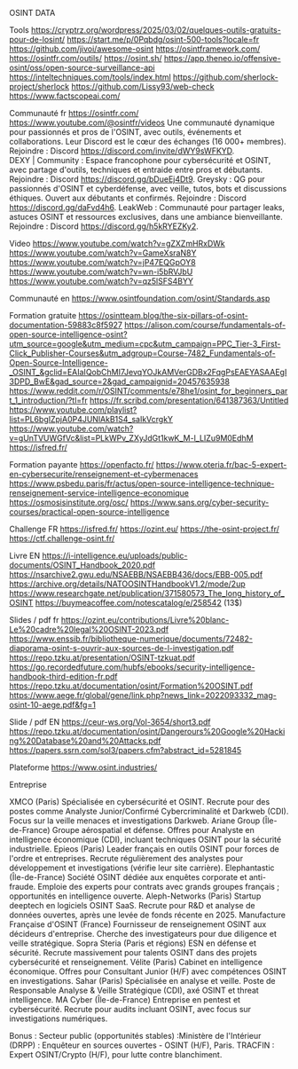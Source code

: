 OSINT DATA

Tools
https://cryptrz.org/wordpress/2025/03/02/quelques-outils-gratuits-pour-de-losint/
https://start.me/p/0Pqbdg/osint-500-tools?locale=fr
https://github.com/jivoi/awesome-osint
https://osintframework.com/
https://osintfr.com/outils/
https://osint.sh/
https://app.theneo.io/offensive-osint/oss/open-source-surveillance-api
https://inteltechniques.com/tools/index.html
https://github.com/sherlock-project/sherlock
https://github.com/Lissy93/web-check
https://www.factscopeai.com/

Communauté fr
https://osintfr.com/
https://www.youtube.com/@osintfr/videos
Une communauté dynamique pour passionnés et pros de l'OSINT, avec outils, événements et collaborations. Leur Discord est le cœur des échanges (16 000+ membres).  
Rejoindre : Discord https://discord.com/invite/dWY9sWFKYD.  
DEXY | Community : Espace francophone pour cybersécurité et OSINT, avec partage d'outils, techniques et entraide entre pros et débutants.
Rejoindre : Discord https://discord.gg/bDueEj4Dt9.
Greysky : QG pour passionnés d'OSINT et cyberdéfense, avec veille, tutos, bots et discussions éthiques. Ouvert aux débutants et confirmés.
Rejoindre : Discord https://discord.gg/daFvd4h6.
LeakWeb : Communauté pour partager leaks, astuces OSINT et ressources exclusives, dans une ambiance bienveillante.
Rejoindre : Discord https://discord.gg/h5kRYEZKy2.


Video 
https://www.youtube.com/watch?v=gZXZmHRxDWk
https://www.youtube.com/watch?v=GameXsraN8Y
https://www.youtube.com/watch?v=jP47EQGpOY8
https://www.youtube.com/watch?v=wn-i5bRVJbU
https://www.youtube.com/watch?v=qz5lSFS4BYY


Communauté en
https://www.osintfoundation.com/osint/Standards.asp

Formation gratuite
https://osintteam.blog/the-six-pillars-of-osint-documentation-59883c8f5927
https://alison.com/course/fundamentals-of-open-source-intelligence-osint?utm_source=google&utm_medium=cpc&utm_campaign=PPC_Tier-3_First-Click_Publisher-Courses&utm_adgroup=Course-7482_Fundamentals-of-Open-Source-Intelligence-_OSINT_&gclid=EAIaIQobChMI7JevqYOJkAMVerGDBx2FqgPsEAEYASAAEgI3DPD_BwE&gad_source=2&gad_campaignid=20457635938 
https://www.reddit.com/r/OSINT/comments/e78he1/osint_for_beginners_part_1_introduction/?tl=fr
https://fr.scribd.com/presentation/641387363/Untitled
https://www.youtube.com/playlist?list=PL6bgIZpjA0P4JUNlAkB1S4_saIkVcrgkY
https://www.youtube.com/watch?v=gUnTVUWGfVc&list=PLkWPv_ZXyJdGt1kwK_M-l_LIZu9M0EdhM
https://isfred.fr/

Formation payante
https://openfacto.fr/ 
https://www.oteria.fr/bac-5-expert-en-cybersecurite/renseignement-et-cybermenaces 
https://www.psbedu.paris/fr/actus/open-source-intelligence-technique-renseignement-service-intelligence-economique
https://osmosisinstitute.org/osc/
https://www.sans.org/cyber-security-courses/practical-open-source-intelligence

Challenge FR
https://isfred.fr/
https://ozint.eu/
https://the-osint-project.fr/
https://ctf.challenge-osint.fr/

Livre EN
https://i-intelligence.eu/uploads/public-documents/OSINT_Handbook_2020.pdf
https://nsarchive2.gwu.edu/NSAEBB/NSAEBB436/docs/EBB-005.pdf
https://archive.org/details/NATOOSINTHandbookV1.2/mode/2up
https://www.researchgate.net/publication/371580573_The_long_history_of_OSINT
https://buymeacoffee.com/notescatalog/e/258542 (13$)

Slides / pdf fr
https://ozint.eu/contributions/Livre%20blanc-Le%20cadre%20legal%20OSINT-2023.pdf
https://www.enssib.fr/bibliotheque-numerique/documents/72482-diaporama-osint-s-ouvrir-aux-sources-de-l-investigation.pdf
https://repo.tzku.at/presentation/OSINT-tzkuat.pdf
https://go.recordedfuture.com/hubfs/ebooks/security-intelligence-handbook-third-edition-fr.pdf
https://repo.tzku.at/documentation/osint/Formation%20OSINT.pdf
https://www.aege.fr/global/gene/link.php?news_link=2022093332_mag-osint-10-aege.pdf&fg=1

Slide / pdf EN
https://ceur-ws.org/Vol-3654/short3.pdf
https://repo.tzku.at/documentation/osint/Dangerours%20Google%20Hacking%20Database%20and%20Attacks.pdf
https://papers.ssrn.com/sol3/papers.cfm?abstract_id=5281845


Plateforme
https://www.osint.industries/


Entreprise

XMCO (Paris)  Spécialisée en cybersécurité et OSINT. Recrute pour des postes comme Analyste Junior/Confirmé Cybercriminalité et Darkweb (CDI). Focus sur la veille menaces et investigations Darkweb.
Ariane Group (Île-de-France)  Groupe aérospatial et défense. Offres pour Analyste en intelligence économique (CDI), incluant techniques OSINT pour la sécurité industrielle.
Epieos (Paris)  Leader français en outils OSINT pour forces de l'ordre et entreprises. Recrute régulièrement des analystes pour développement et investigations (vérifie leur site carrière).
Elephantastic (Île-de-France)  Société OSINT dédiée aux enquêtes corporate et anti-fraude. Emploie des experts pour contrats avec grands groupes français ; opportunités en intelligence ouverte.
Aleph-Networks (Paris)  Startup deeptech en logiciels OSINT SaaS. Recrute pour R&D et analyse de données ouvertes, après une levée de fonds récente en 2025.
Manufacture Française d'OSINT (France)  Fournisseur de renseignement OSINT aux décideurs d'entreprise. Cherche des investigateurs pour due diligence et veille stratégique.
Sopra Steria (Paris et régions)  ESN en défense et sécurité. Recrute massivement pour talents OSINT dans des projets cybersécurité et renseignement.
Vélite (Paris)  Cabinet en intelligence économique. Offres pour Consultant Junior (H/F) avec compétences OSINT en investigations.
Sahar (Paris)  Spécialisée en analyse et veille. Poste de Responsable Analyse & Veille Stratégique (CDI), axé OSINT et threat intelligence.
MA Cyber (Île-de-France)  Entreprise en pentest et cybersécurité. Recrute pour audits incluant OSINT, avec focus sur investigations numériques.

Bonus : Secteur public (opportunités stables) :Ministère de l'Intérieur (DRPP) : Enquêteur en sources ouvertes - OSINT (H/F), Paris.
TRACFIN : Expert OSINT/Crypto (H/F), pour lutte contre blanchiment.



